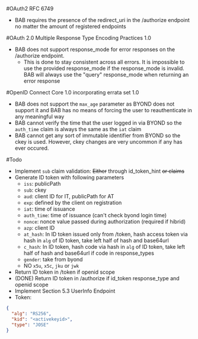 #OAuth2 RFC 6749
- BAB requires the presence of the redirect_uri in the /authorize endpoint no matter the amount of registered endpoints

#OAuth 2.0 Multiple Response Type Encoding Practices 1.0
- BAB does not support response_mode for error responses on the /authorize endpoint.
  - This is done to stay consistent across all errors. It is impossible to use the provided response_mode if the response_mode is invalid. BAB will always use the "query" response_mode when returning an error response

#OpenID Connect Core 1.0 incorporating errata set 1.0
- BAB does not support the `max_age` parameter as BYOND does not support it and BAB has no means of forcing the user to reauthenticate in any meaningful way
- BAB cannot verify the time that the user logged in via BYOND so the `auth_time` claim is always the same as the `iat` claim
- BAB cannot get any sort of immutable identifier from BYOND so the ckey is used. However, ckey changes are very uncommon if any has ever occured.

#Todo
- Implement `sub` claim validation: ~~Either~~ through id_token_hint ~~or claims~~
- Generate ID token with following parameters
  - `iss`: publicPath
  - `sub`: ckey
  - `aud`: client ID for IT, publicPath for AT
  - `exp`: defined by the client on registration
  - `iat`: time of issuance
  - `auth_time`: time of issuance (can't check byond login time)
  - `nonce`: nonce value passed during authorization (required if hibrid)
  - `azp`: client ID
  - `at_hash`: In ID token issued only from /token, hash access token via hash in `alg` of ID token, take left half of hash and base64url
  - `c_hash`: In ID token, hash code via hash in `alg` of ID token, take left half of hash and base64url if code in response_types
  - `gender`: take from byond
  - NO `x5u`, `x5c`, `jku` or `jwk`
- Return ID token in /token if openid scope
- (DONE) Return ID token in /authorize if id_token response_type and openid scope
- Implement Section 5.3 UserInfo Endpoint
- Token:

```json
{
  "alg": "RS256",
  "kid": "<activekeyid>",
  "type": "JOSE"
}
```